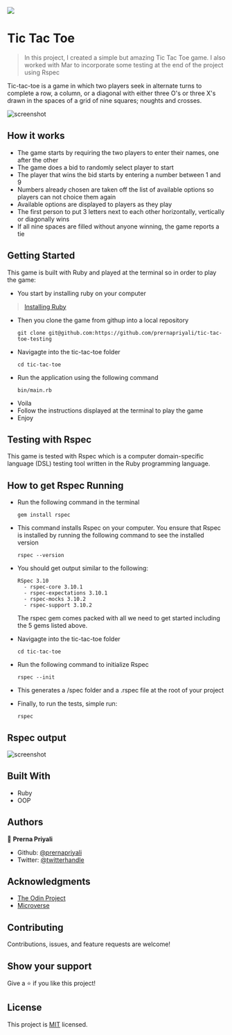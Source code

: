 ![](https://img.shields.io/badge/Microverse-blueviolet)

# Tic Tac Toe

> In this project, I created a simple but amazing Tic Tac Toe game. I also worked with Mar to incorporate some testing at the end of the project using Rspec

Tic-tac-toe is a game in which two players seek in alternate turns to complete a row, a column, or a diagonal with either three O's or three X's drawn in the spaces of a grid of nine squares; noughts and crosses.

![screenshot](../readme_game_instructions/screenshot.png) 

## How it works

- The game starts by requiring the two players to enter their names, one after the other
- The game does a bid to randomly select player to start
- The player that wins the bid starts by entering a number between 1 and 9
- Numbers already chosen are taken off the list of available options so players can not choice them again
- Available options are displayed to players as they play
- The first person to put 3 letters next to each other horizontally, vertically or diagonally wins
- If all nine spaces are filled without anyone winning, the game reports a tie

## Getting Started

This game is built with Ruby and played at the terminal so in order to play the game:

- You start by installing ruby on your computer
> [Installing Ruby](https://www.theodinproject.com/courses/ruby-programming/lessons/installing-ruby-ruby-programming)

- Then you clone the game from githup into a local repository
  ```
  git clone git@github.com:https://github.com/prernapriyali/tic-tac-toe-testing
  ```
- Navigagte into the tic-tac-toe folder
  ```
  cd tic-tac-toe
  ```
- Run the application using the following command
  ```
  bin/main.rb
  ```
- Voila
- Follow the instructions displayed at the terminal to play the game
- Enjoy

## Testing with Rspec

This game is tested with Rspec which is a computer domain-specific language (DSL) testing tool written in the Ruby programming language.


## How to get Rspec Running

- Run the following command in the terminal
  ```
  gem install rspec
  ```
- This command installs Rspec on your computer. You ensure that Rspec is installed by running the following     command to see the installed version
  ```
  rspec --version
  ```
- You should get output similar to the following:
  ```
  RSpec 3.10
    - rspec-core 3.10.1
    - rspec-expectations 3.10.1
    - rspec-mocks 3.10.2
    - rspec-support 3.10.2
  ```
  The rspec gem comes packed with all we need to get started including the 5 gems listed above.

- Navigagte into the tic-tac-toe folder
  ```
  cd tic-tac-toe
  ```
- Run the following command to initialize Rspec
  ```
  rspec --init
  ```
- This generates a /spec folder and a .rspec file at the root of your project

- Finally, to run the tests, simple run:
  ```
  rspec
  ```

## Rspec output

![screenshot](../Testing/testing_output.png) 

## Built With

- Ruby
- OOP

## Authors

👤 **Prerna Priyali**

- Github: [@prernapriyali](https://github.com/prernapriyali)
- Twitter: [@twitterhandle](https://twitter.com/prerna96440861)



## Acknowledgments

- [The Odin Project](https://www.theodinproject.com)
- [Microverse](https://www.microverse.org/)


## Contributing

Contributions, issues, and feature requests are welcome!



## Show your support
Give a ⭐️ if you like this project!

## License
  <p>This project is <a href="../main/LICENSE">MIT</a> licensed.</p>
